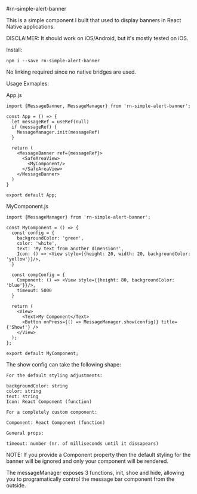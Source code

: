 #rn-simple-alert-banner

This is a simple component I built that used to display banners in React Native applications.

DISCLAIMER: It should work on iOS/Android, but it's mostly tested on iOS.

Install:

```npm i --save rn-simple-alert-banner```

No linking required since no native bridges are used.

Usage Exmaples:

App.js
```
import {MessageBanner, MessageManager} from 'rn-simple-alert-banner';

const App = () => {
  let messageRef = useRef(null)
  if (messageRef) {
    MessageManager.init(messageRef)
  }

  return (
    <MessageBanner ref={messageRef}>
      <SafeAreaView>
        <MyComponent/>
      </SafeAreaView>
    </MessageBanner>
  )
}

export default App;
```

MyComponent.js
```
import {MessageManager} from 'rn-simple-alert-banner';

const MyComponent = () => {
  const config = {
    backgroundColor: 'green',
    color: 'white',
    text: 'My text from another dimension!',
    Icon: () => <View style={{height: 20, width: 20, backgroundColor: 'yellow'}}/>,
  }

  const compConfig = {
    Component: () => <View style={{height: 80, backgroundColor: 'blue'}}/>,
    timeout: 5000
  }

  return (
    <View>
      <Text>My Component</Text>
      <Button onPress={() => MessageManager.show(config)} title={'Show!'} />
    </View>
  );
};

export default MyComponent;
```

The show config can take the following shape:

```
For the default styling adjustments:

backgroundColor: string
color: string
text: string
Icon: React Component (function)

For a completely custom component:

Component: React Component (function)

General props:

timeout: number (nr. of milliseconds until it dissapears)

``` 

NOTE: If you provide a Component property then the default styling for the banner will be ignored and only your component will be rendered.

The messageManager exposes 3 functions, init, shoe and hide, allowing you to programatically control the message bar component from the outside.
